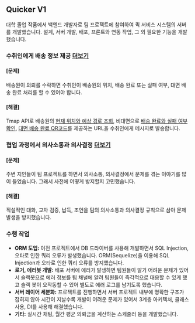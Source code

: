 ## Quicker V1

대학 졸업 작품에서 백엔드 개발자로 팀 프로젝트에 참여하여 퀵 서비스 시스템의 서버를 개발했습니다.
설계, 서버 개발, 배포, 프론트와 연동 작업, 그 외 필요한 기능을 개발했습니다.

### 수취인에게 배송 정보 제공 [더보기](<수취인에게 배송 정보 제공.md>)

#### [문제]

배송원이 의뢰를 수락하면 수취인이 배송원의 위치, 배송 완료 또는 실패 여부, 대면 배송 완료 처리를 할 수 있어야 합니다.

#### [해결]

Tmap API로 배송원의 [현재 위치와 예상 경로 조회](<수취인에게 배송 정보 제공.md#배송원-위치-조회>), 비대면으로 [배송 완료와 실패 여부 확인](<수취인에게 배송 정보 제공.md#배송-결과-확인>), [대면 배송 완료 QR코드](<수취인에게 배송 정보 제공.md#qr코드로-배송완료>)를 제공하는 URL을 수취인에게 메시지로 발송합니다.

### 협업 과정에서 의사소통과 의사결정 [더보기](협업.md)

#### [문제]

주변 지인들이 팀 프로젝트를 하면서 의사소통, 의사결정에서 문제를 겪는 이야기를 많이 들었습니다. 그래서 사전에 어떻게 방지할지 고민했습니다.

#### [해결]

직설적인 대화, 교차 검증, 납득, 조언을 팀의 의사소통과 의사결정 규칙으로 삼아 문제 발생을 방지했습니다.

### 수행 작업

- **ORM 도입:** 이전 프로젝트에서 DB 드라이버를 사용해 개발하면서 SQL Injection, 오타로 인한 쿼리 오류가 발생했습니다. ORM(Sequelize)을 이용해 SQL Injection과 오타로 인한 쿼리 오류를 방지했습니다.
- **로거, 에러봇 개발:** 배포 서버에 에러가 발생하면 팀원들이 알기 어려운 문제가 있어서 슬랙봇으로 에러 정보를 팀 채널에 알려 팀원들이 즉각적으로 대응할 수 있게 했고 슬랙 봇이 오작동할 수 있어 별도로 에러 로그를 남기도록 했습니다.
- **서버 레이어 세분화:** 프로젝트를 진행하면서 서버 프로젝트 내부에 명확한 구조가 잡히지 않아 시간이 지날수록 개발이 어려운 문제가 있어서 3계층 아키텍처, 클래스 사용, DI를 사용해 해결했습니다.
- **기타:** 실시간 채팅, 월간 평균 의뢰금을 계산하는 스케줄러 등을 개발했습니다.
